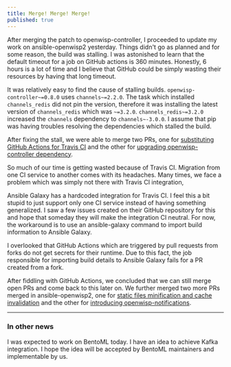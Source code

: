 ```yaml
---
title: Merge! Merge! Merge!
published: true
---
```


After merging the patch to openwisp-controller, I proceeded to update my work
on ansible-openwisp2 yesterday. Things didn't go as planned and for some
reason, the build was stalling. I was astonished to learn that the default
timeout for a job on GitHub actions is 360 minutes. Honestly, 6 hours is a
lot of time and I believe that GitHub could be simply wasting their resources
by having that long timeout.

It was relatively easy to find the cause of stalling builds.
`openwisp-controller~=0.8.0` uses `channels~=2.2.0`. The task which installed
`channels_redis` did not pin the version, therefore it was installing the
latest version of `channels_redis` which was `~=3.2.0`. `channels_redis~=3.2.0`
increased the `channels` dependency to `channels~-3.0.0`. I assume that pip was
having troubles resolving the dependencies which stalled the build.

After fixing the stall, we were able to merge two PRs, one for
[substituting GitHub Actions for Travis CI](https://github.com/openwisp/ansible-openwisp2/pull/224)
and the other for [upgrading openwisp-controller dependency](https://github.com/openwisp/ansible-openwisp2/pull/206).

So much of our time is getting wasted because of Travis CI. Migration from one
CI service to another comes with its headaches. Many times, we face a problem
which was simply not there with Travis CI integration,

Ansible Galaxy has a hardcoded integration for Travis CI. I feel this a bit
stupid to just support only one CI service instead of having something
generalized. I saw a few issues created on their GitHub repository for this
and hope that someday they will make the integration CI neutral. For now, the
workaround is to use an ansible-galaxy command to import build information to
Ansible Galaxy.

I overlooked that GitHub Actions which are triggered by pull requests from
forks do not get secrets for their runtime. Due to this fact, the job
responsible for importing build details to Ansible Galaxy fails for a PR
created from a fork.

After fiddling with GitHub Actions, we concluded that we can still merge open
PRs and come back to this later on. We further merged two more PRs merged in
ansible-openwisp2, one for [static files minification and cache invalidation](https://github.com/openwisp/ansible-openwisp2/pull/222)
and the other for [introducing openwisp-notifications](https://github.com/openwisp/ansible-openwisp2/pull/215).

-----------------

### In other news

I was expected to work on BentoML today. I have an idea to achieve Kafka
integration. I hope the idea will be accepted by BentoML maintainers and
implementable by us.

